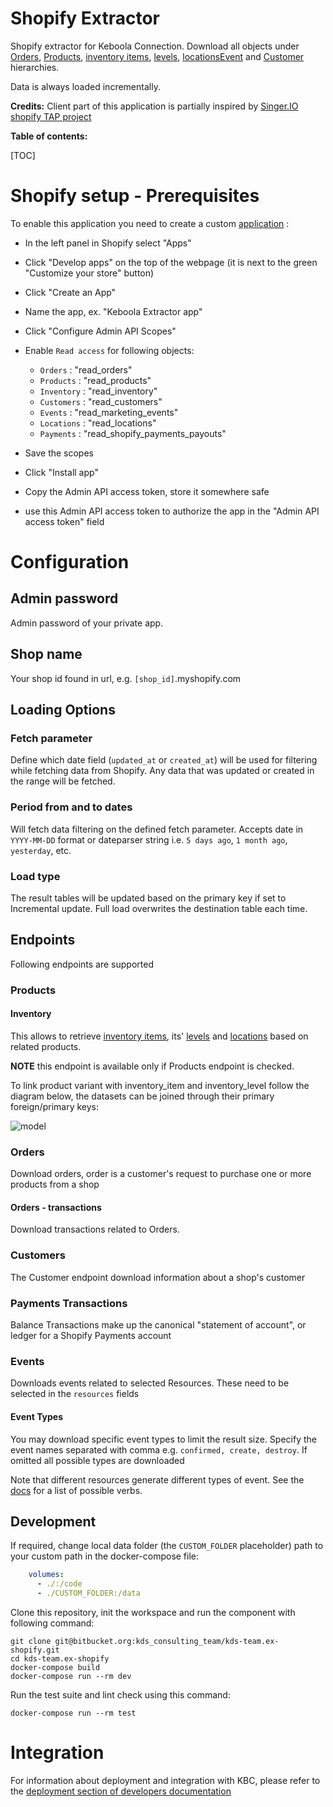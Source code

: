 # Shopify Extractor

Shopify extractor for Keboola Connection.
Download all objects under [Orders](https://shopify.dev/docs/admin-api/rest/reference/orders/order#index-2020-10),
[Products](https://shopify.dev/docs/admin-api/rest/reference/products/product),
[inventory items](https://shopify.dev/api/admin-rest/2021-10/resources/inventoryitem#resource_object),
[levels](https://shopify.dev/api/admin-rest/2021-10/resources/inventorylevel#top),
[locations](https://shopify.dev/api/admin-rest/2021-10/resources/location#top)[Event](https://shopify.dev/docs/admin-api/rest/reference/events/event)
and
[Customer](https://shopify.dev/docs/admin-api/rest/reference/customers) hierarchies.

Data is always loaded incrementally.

**Credits:** Client part of this application is partially inspired by
[Singer.IO shopify TAP project](https://github.com/singer-io/tap-shopify)

**Table of contents:**

[TOC]

# Shopify setup - Prerequisites

To enable this application you need to create a
custom [application](https://help.shopify.com/en/manual/apps/custom-apps) :

- In the left panel in Shopify select "Apps"
- Click "Develop apps" on the top of the webpage (it is next to the green "Customize your store" button)
- Click "Create an App"
- Name the app, ex. "Keboola Extractor app"
- Click "Configure Admin API Scopes"
- Enable `Read access` for following objects:
    - `Orders` : "read_orders"
    - `Products` : "read_products"
    - `Inventory` : "read_inventory"
    - `Customers` : "read_customers"
    - `Events` : "read_marketing_events"
    - `Locations` : "read_locations"
    - `Payments` : "read_shopify_payments_payouts"

- Save the scopes
- Click "Install app"
- Copy the Admin API access token, store it somewhere safe

- use this Admin API access token to authorize the app in the "Admin API access token" field

# Configuration

## Admin password

Admin password of your private app.

## Shop name

Your shop id found in url, e.g. `[shop_id]`.myshopify.com

## Loading Options

### Fetch parameter

Define which date field (`updated_at` or `created_at`) will be used for filtering while fetching data from Shopify.
 Any data that was updated or created in the range will be fetched.

### Period from and to dates

Will fetch data filtering on the defined fetch parameter.
Accepts date in `YYYY-MM-DD` format or dateparser string i.e. `5 days ago`, `1 month ago`, `yesterday`, etc.

### Load type

The result tables will be updated based on the primary key if set to Incremental update.
Full load overwrites the destination table each time.

## Endpoints

Following endpoints are supported

### Products

#### Inventory

This allows to
retrieve [inventory items](https://shopify.dev/api/admin-rest/2021-10/resources/inventoryitem#resource_object),
its' [levels](https://shopify.dev/api/admin-rest/2021-10/resources/inventorylevel#top)
and [locations](https://shopify.dev/api/admin-rest/2021-10/resources/location#top) based on related products.

**NOTE** this endpoint is available only if Products endpoint is checked.

To link product variant with inventory_item and inventory_level follow the diagram below, the datasets can be joined
through
their primary foreign/primary keys:

![model](https://shopify.dev/assets/api/reference/inventory-4b12bfe5466efda91c64da3c488e58b9b52cce2feae2ad7119115e377b226103.png)

### Orders
Download orders, order is a customer's request to purchase one or more products from a shop

####  Orders - transactions

Download transactions related to Orders.

### Customers

The Customer endpoint download information about a shop's customer

### Payments Transactions

Balance Transactions make up the canonical "statement of account", or ledger for a Shopify Payments account

### Events

Downloads events related to selected Resources. These need to be selected in the `resources` fields

#### Event Types

You may download specific event types to limit the result size. Specify the event names separated with comma
e.g. `confirmed, create, destroy`. If omitted all possible types are downloaded

Note that different resources generate different types of event.
See the [docs](https://shopify.dev/docs/admin-api/rest/reference/events/event#resources-that-can-create-events) for a
list of possible verbs.

## Development

If required, change local data folder (the `CUSTOM_FOLDER` placeholder) path to your custom path in the docker-compose
file:

```yaml
    volumes:
      - ./:/code
      - ./CUSTOM_FOLDER:/data
```

Clone this repository, init the workspace and run the component with following command:

```shell script
git clone git@bitbucket.org:kds_consulting_team/kds-team.ex-shopify.git
cd kds-team.ex-shopify
docker-compose build
docker-compose run --rm dev
```

Run the test suite and lint check using this command:

```
docker-compose run --rm test
```

# Integration

For information about deployment and integration with KBC, please refer to
the [deployment section of developers documentation](https://developers.keboola.com/extend/component/deployment/) 